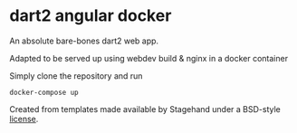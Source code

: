 # dart2 angular docker

An absolute bare-bones dart2 web app.

Adapted to be served up using webdev build & nginx in a docker container

Simply clone the repository and run

```
docker-compose up
```

Created from templates made available by Stagehand under a BSD-style
[license](https://github.com/dart-lang/stagehand/blob/master/LICENSE).
